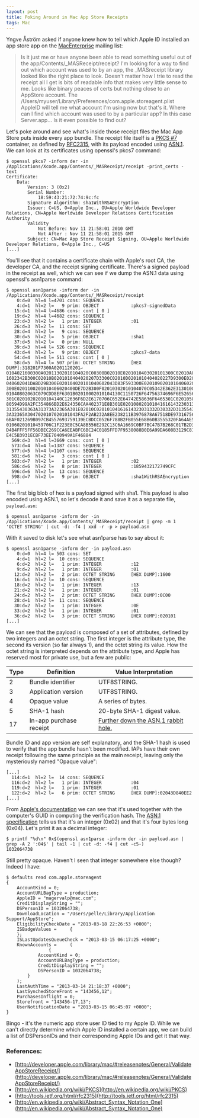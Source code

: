 ```yaml
---
layout: post
title: Poking Around in Mac App Store Receipts
tags: Mac
---
```


Yngve Åström asked if anyone knew how to tell which Apple ID installed an app store app on the [MacEnterprise](https://groups.google.com/forum/?fromgroups=#!topic/macenterprise/-w3tHkdNfSs) mailing list:

> Is it  just me or have anyone been able to read something useful out of the app/Contents/_MASReceipt/receipt?
> I'm looking for a way to find out which account was used to by an app, the \_MASreceipt library looked like the right place to look.
> Doesn't matter how I trie to read the receipt all I get is bits of readable info that makes very little sense to me.
> Looks  like binary peaces of certs but nothing close to an AppStore account.
> The /Users/myuser/Library/Preferences/com.apple.storeagent.plist AppleID will tell me what account I'm using now but that's it.
> Where can I find which account was used to by a particular app? In this case Server.app...
> Is it even possible to find out? 

Let's poke around and see what's inside those receipt files the Mac App Store puts inside every app bundle. The receipt file itself is a [PKCS #7](http://en.wikipedia.org/wiki/PKCS) container, as defined by [RFC2315](http://tools.ietf.org/html/rfc2315), with its payload encoded using [ASN.1](http://en.wikipedia.org/wiki/Abstract_Syntax_Notation_One). We can look at its certificates using openssl's pkcs7 command:

<pre><code class="prompt">$ </code><code class="in">openssl pkcs7 -inform der -in /Applications/Xcode.app/Contents/_MASReceipt/receipt -print_certs -text</code>
<code class="out">Certificate:
    Data:
        Version: 3 (0x2)
        Serial Number:
            18:59:43:21:72:74:9c:fc
        Signature Algorithm: sha1WithRSAEncryption
        Issuer: C=US, O=Apple Inc., OU=Apple Worldwide Developer Relations, CN=Apple Worldwide Developer Relations Certification Authority
        Validity
            Not Before: Nov 11 21:58:01 2010 GMT
            Not After : Nov 11 21:58:01 2015 GMT
        Subject: CN=Mac App Store Receipt Signing, OU=Apple Worldwide Developer Relations, O=Apple Inc., C=US</code>
<code class="prompt">[...]</code></pre>

You'll see that it contains a certificate chain with Apple's root CA, the developer CA, and the receipt signing certificate. There's a signed payload in the receipt as well, which we can see if we dump the ASN.1 data using openssl's asn1parse command:

<pre><code class="prompt">$ </code><code class="in">openssl asn1parse -inform der -in /Applications/Xcode.app/Contents/_MASReceipt/receipt</code>
<code class="out">    0:d=0  hl=4 l=4701 cons: SEQUENCE          
    4:d=1  hl=2 l=   9 prim: OBJECT            :pkcs7-signedData
   15:d=1  hl=4 l=4686 cons: cont [ 0 ]        
   19:d=2  hl=4 l=4682 cons: SEQUENCE          
   23:d=3  hl=2 l=   1 prim: INTEGER           :01
   26:d=3  hl=2 l=  11 cons: SET               
   28:d=4  hl=2 l=   9 cons: SEQUENCE          
   30:d=5  hl=2 l=   5 prim: OBJECT            :sha1
   37:d=5  hl=2 l=   0 prim: NULL              
   39:d=3  hl=4 l= 526 cons: SEQUENCE          
   43:d=4  hl=2 l=   9 prim: OBJECT            :pkcs7-data
   54:d=4  hl=4 l= 511 cons: cont [ 0 ]        
   58:d=5  hl=4 l= 507 prim: OCTET STRING      [HEX DUMP]:318201F7300A0201120201<code class="prompt">↩</code>
0104021600300A02011302010104020C00300B02010E0201010403020101300C02010A0201010404<code class="prompt">↩</code>
1602342B300C02010B0201010404020207D3300C02010D0201010404020227D9300E020101020101<code class="prompt">↩</code>
040602041DABD29B300E020104020101040602043D83F593300E0201090201010406020450323132<code class="prompt">↩</code>
300E0201100201010406020400DE7D2B300F02010302010104070C05342E362E31301002010F0201<code class="prompt">↩</code>
01040802063C079CDD8EF6301B02010002010104130C1150726F64756374696F6E52656365697074<code class="prompt">↩</code>
301C02010202010104140C12636F6D2E6170706C652E64742E58636F6465301C0201050201010414<code class="prompt">↩</code>
80594D99A2FC354866BD2E624356CAA402371E8B301E02010802010104161614323031332D30332D<code class="prompt">↩</code>
31355430363A31373A32365A301E02010C02010104161614323031332D30332D31355430363A3137<code class="prompt">↩</code>
3A32365A3047020107020101043FA2F2AB232A8EE238211B3976878A67518DE97316756762D19CBD<code class="prompt">↩</code>
6BAF021269B097CB4557693759139ECBDCC0526F788B2FB055E68B60B3555320FA64AE5905306102<code class="prompt">↩</code>
01060201010459706C1F223E8C5CA8B556E292C13C6A1669C0BF7BC47B7B268C017B2D37F6BEA7BF<code class="prompt">↩</code>
D4B4FFF5FF56DBEC269CCA6EEABFC6BC24C0185FFD7F9538088B0E6A99DA608B3129C81A64966151<code class="prompt">↩</code>
E4C5B3931ECBF73EE7040949A1F46884
  569:d=3  hl=4 l=3669 cons: cont [ 0 ]        
  573:d=4  hl=4 l=1387 cons: SEQUENCE          
  577:d=5  hl=4 l=1107 cons: SEQUENCE          
  581:d=6  hl=2 l=   3 cons: cont [ 0 ]        
  583:d=7  hl=2 l=   1 prim: INTEGER           :02
  586:d=6  hl=2 l=   8 prim: INTEGER           :1859432172749CFC
  596:d=6  hl=2 l=  13 cons: SEQUENCE          
  598:d=7  hl=2 l=   9 prim: OBJECT            :sha1WithRSAEncryption</code>
<code class="prompt">[...]</code></pre>

The first big blob of hex is a payload signed with sha1. This payload is also encoded using ASN.1, so let's decode it and save it as a separate file, `payload.asn`:

<pre><code class="prompt">$ </code><code class="in">openssl asn1parse -inform der -in /Applications/Xcode.app/Contents/_MASReceipt/receipt | grep -m 1 'OCTET STRING' | cut -d: -f4 | xxd -r -p > payload.asn</code></pre>

With it saved to disk let's see what asn1parse has to say about it:

<pre><code class="prompt">$ </code><code class="in">openssl asn1parse -inform der -in payload.asn</code>
<code class="out">    0:d=0  hl=4 l= 503 cons: SET               
    4:d=1  hl=2 l=  10 cons: SEQUENCE          
    6:d=2  hl=2 l=   1 prim: INTEGER           :12
    9:d=2  hl=2 l=   1 prim: INTEGER           :01
   12:d=2  hl=2 l=   2 prim: OCTET STRING      [HEX DUMP]:1600
   16:d=1  hl=2 l=  10 cons: SEQUENCE          
   18:d=2  hl=2 l=   1 prim: INTEGER           :13
   21:d=2  hl=2 l=   1 prim: INTEGER           :01
   24:d=2  hl=2 l=   2 prim: OCTET STRING      [HEX DUMP]:0C00
   28:d=1  hl=2 l=  11 cons: SEQUENCE          
   30:d=2  hl=2 l=   1 prim: INTEGER           :0E
   33:d=2  hl=2 l=   1 prim: INTEGER           :01
   36:d=2  hl=2 l=   3 prim: OCTET STRING      [HEX DUMP]:020101</code>
<code class="prompt">[...]</code></pre>

We can see that the payload is composed of a set of attributes, defined by two integers and an octet string. The first integer is the attribute type, the second its version (so far always 1), and the octet string its value. How the octet string is interpreted depends on the attribute type, and Apple has reserved most for private use, but a few are public:

<table>
  <!--
  <caption>
    <strong>Receipt attribute types</strong>
  </caption>
  -->
  <thead>
    <tr>
      <th>Type</th>
      <th>Definition</th>
      <th>Value Interpretation</th>
    </tr>
  </thead>
  <tbody>
    <tr>
      <td>2</td><td>Bundle identifier</td><td>UTF8STRING.</td>
    </tr>
    <tr>
      <td>3</td><td>Application version</td><td>UTF8STRING.</td>
    </tr>
    <tr>
      <td>4</td><td>Opaque value</td><td>A series of bytes.</td>
    </tr>
    <tr>
      <td>5</td><td>SHA-1 hash</td><td>20-byte SHA-1 digest value.</td>
    </tr>
    <tr>
      <td>17</td><td>In-app purchase receipt</td><td><a href="http://developer.apple.com/library/mac/#releasenotes/General/ValidateAppStoreReceipt/#//apple_ref/doc/uid/TP40010573-CH1-SW23">Further down the ASN.1 rabbit hole.</a></td>
    </tr>
  </tbody>
</table>

Bundle ID and app version are self explanatory, and the SHA-1 hash is used to verify that the app bundle hasn't been modified. IAPs have their own receipt following the same principle as the main receipt, leaving only the mysteriously named "Opaque value":

<pre><code class="prompt">[...]</code>
<code class="out">  114:d=1  hl=2 l=  14 cons: SEQUENCE          
  116:d=2  hl=2 l=   1 prim: INTEGER           :04
  119:d=2  hl=2 l=   1 prim: INTEGER           :01
  122:d=2  hl=2 l=   6 prim: OCTET STRING      [HEX DUMP]:02043D840EE2
</code><code class="prompt">[...]</code></pre>

From [Apple's documentation](http://developer.apple.com/library/mac/#releasenotes/General/ValidateAppStoreReceipt/#//apple_ref/doc/uid/TP40010573-CH1-SW5) we can see that it's used together with the computer's GUID in computing the verification hash. The [ASN.1 specification](http://en.wikipedia.org/wiki/Basic_Encoding_Rules#Identifier_octets) tells us that it's an integer (0x02) and that it's four bytes long (0x04). Let's print it as a decimal integer:

<pre><code class="prompt">$ </code><code class="in">printf "%d\n" 0x$(openssl asn1parse -inform der -in payload.asn | grep -A 2 ':04$' | tail -1 | cut -d: -f4 | cut -c5-)</code>
<code class="out">1032064738</code></pre>

Still pretty opaque. Haven't I seen that integer somewhere else though? Indeed I have:

<pre><code class="prompt">$ </code><code class="in">defaults read com.apple.storeagent</code>
<code class="out">{
    AccountKind = 0;
    AccountURLBagType = production;
    AppleID = "magervalp@mac.com";
    CreditDisplayString = "";
    DSPersonID = 1032064738;
    DownloadLocation = "/Users/pelle/Library/Application Support/AppStore";
    EligibilityCheckDate = "2013-03-18 22:26:53 +0000";
    ISBadgeValues =     {
    };
    ISLastUpdatesQueueCheck = "2013-03-15 06:17:25 +0000";
    KnownAccounts =     (
                {
            AccountKind = 0;
            AccountURLBagType = production;
            CreditDisplayString = "";
            DSPersonID = 1032064738;
        }
    );
    LastAuthTime = "2013-03-14 21:18:37 +0000";
    LastSynchedStoreFront = "143456,12";
    PurchasesInflight = 0;
    Storefront = "143456-17,13";
    UserNotificationDate = "2013-03-15 06:45:07 +0000";
}</code></pre>

Bingo - it's the numeric app store user ID tied to my Apple ID. While we can't directly determine which Apple ID installed a certain app, we can build a list of DSPersonIDs and their corresponding Apple IDs and get it that way.


### References:

* [http://developer.apple.com/library/mac/#releasenotes/General/ValidateAppStoreReceipt/](http://developer.apple.com/library/mac/#releasenotes/General/ValidateAppStoreReceipt/)
* [http://en.wikipedia.org/wiki/PKCS](http://en.wikipedia.org/wiki/PKCS)
* [http://tools.ietf.org/html/rfc2315](http://tools.ietf.org/html/rfc2315)
* [http://en.wikipedia.org/wiki/Abstract_Syntax_Notation_One](http://en.wikipedia.org/wiki/Abstract_Syntax_Notation_One)
